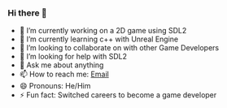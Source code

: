 ### Hi there 👋



- 🔭 I’m currently working on a 2D game using SDL2
- 🌱 I’m currently learning c++ with Unreal Engine 
- 👯 I’m looking to collaborate on with other Game Developers
- 🤔 I’m looking for help with SDL2
- 💬 Ask me about anything
- 📫 How to reach me: [Email](jamesdelpilar@outlook.com)
- 😄 Pronouns: He/Him
- ⚡ Fun fact: Switched careers to become a game developer


